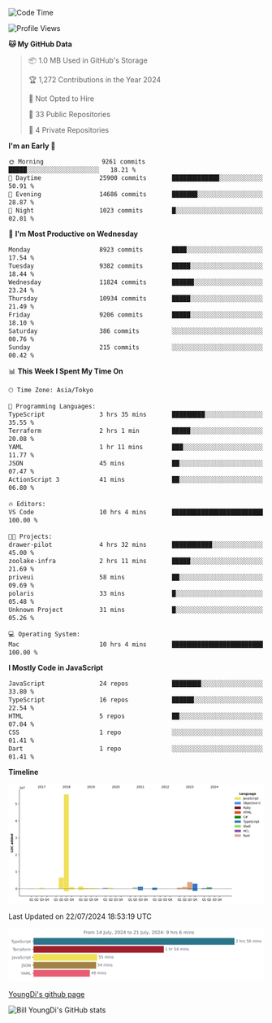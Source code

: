 <!--START_SECTION:waka-->
![Code Time](http://img.shields.io/badge/Code%20Time-803%20hrs%2048%20mins-blue)

![Profile Views](http://img.shields.io/badge/Profile%20Views-0-blue)

**🐱 My GitHub Data** 

> 📦 1.0 MB Used in GitHub's Storage 
 > 
> 🏆 1,272 Contributions in the Year 2024
 > 
> 🚫 Not Opted to Hire
 > 
> 📜 33 Public Repositories 
 > 
> 🔑 4 Private Repositories 
 > 
**I'm an Early 🐤** 

```text
🌞 Morning                9261 commits        █████░░░░░░░░░░░░░░░░░░░░   18.21 % 
🌆 Daytime                25900 commits       █████████████░░░░░░░░░░░░   50.91 % 
🌃 Evening                14686 commits       ███████░░░░░░░░░░░░░░░░░░   28.87 % 
🌙 Night                  1023 commits        █░░░░░░░░░░░░░░░░░░░░░░░░   02.01 % 
```
📅 **I'm Most Productive on Wednesday** 

```text
Monday                   8923 commits        ████░░░░░░░░░░░░░░░░░░░░░   17.54 % 
Tuesday                  9382 commits        █████░░░░░░░░░░░░░░░░░░░░   18.44 % 
Wednesday                11824 commits       ██████░░░░░░░░░░░░░░░░░░░   23.24 % 
Thursday                 10934 commits       █████░░░░░░░░░░░░░░░░░░░░   21.49 % 
Friday                   9206 commits        █████░░░░░░░░░░░░░░░░░░░░   18.10 % 
Saturday                 386 commits         ░░░░░░░░░░░░░░░░░░░░░░░░░   00.76 % 
Sunday                   215 commits         ░░░░░░░░░░░░░░░░░░░░░░░░░   00.42 % 
```


📊 **This Week I Spent My Time On** 

```text
🕑︎ Time Zone: Asia/Tokyo

💬 Programming Languages: 
TypeScript               3 hrs 35 mins       █████████░░░░░░░░░░░░░░░░   35.55 % 
Terraform                2 hrs 1 min         █████░░░░░░░░░░░░░░░░░░░░   20.08 % 
YAML                     1 hr 11 mins        ███░░░░░░░░░░░░░░░░░░░░░░   11.77 % 
JSON                     45 mins             ██░░░░░░░░░░░░░░░░░░░░░░░   07.47 % 
ActionScript 3           41 mins             ██░░░░░░░░░░░░░░░░░░░░░░░   06.80 % 

🔥 Editors: 
VS Code                  10 hrs 4 mins       █████████████████████████   100.00 % 

🐱‍💻 Projects: 
drawer-pilot             4 hrs 32 mins       ███████████░░░░░░░░░░░░░░   45.00 % 
zoolake-infra            2 hrs 11 mins       █████░░░░░░░░░░░░░░░░░░░░   21.69 % 
priveui                  58 mins             ██░░░░░░░░░░░░░░░░░░░░░░░   09.69 % 
polaris                  33 mins             █░░░░░░░░░░░░░░░░░░░░░░░░   05.48 % 
Unknown Project          31 mins             █░░░░░░░░░░░░░░░░░░░░░░░░   05.26 % 

💻 Operating System: 
Mac                      10 hrs 4 mins       █████████████████████████   100.00 % 
```

**I Mostly Code in JavaScript** 

```text
JavaScript               24 repos            ████████░░░░░░░░░░░░░░░░░   33.80 % 
TypeScript               16 repos            ██████░░░░░░░░░░░░░░░░░░░   22.54 % 
HTML                     5 repos             ██░░░░░░░░░░░░░░░░░░░░░░░   07.04 % 
CSS                      1 repo              ░░░░░░░░░░░░░░░░░░░░░░░░░   01.41 % 
Dart                     1 repo              ░░░░░░░░░░░░░░░░░░░░░░░░░   01.41 % 
```



**Timeline**

![Lines of Code chart](https://raw.githubusercontent.com/Youngdi/Youngdi/master/assets/bar_graph.png)


 Last Updated on 22/07/2024 18:53:19 UTC
<!--END_SECTION:waka-->

![wakatime](./images/stat.svg)

[YoungDi's github page](https://youngdi.github.io)

![Bill YoungDi's GitHub stats](https://github-readme-stats.vercel.app/api?username=youngdi&count_private=true&show_icons=true)
